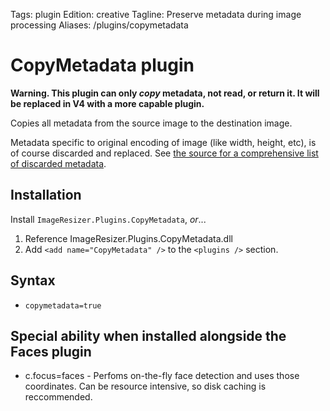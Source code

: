 Tags: plugin
Edition: creative
Tagline: Preserve metadata during image processing
Aliases: /plugins/copymetadata


# CopyMetadata plugin

**Warning. This plugin can only *copy* metadata, not read, or return it. It will be replaced in V4 with a more capable plugin.** 

Copies all metadata from the source image to the destination image. 

Metadata specific to original encoding of image (like width, height, etc), is of course discarded and replaced. See [the source for a comprehensive list of discarded metadata](https://github.com/imazen/resizer/blob/master/Plugins/CopyMetadata/CopyMetadataPlugin.cs#L68).

## Installation

Install `ImageResizer.Plugins.CopyMetadata`, *or*...

1. Reference ImageResizer.Plugins.CopyMetadata.dll
2. Add `<add name="CopyMetadata" />` to the `<plugins />` section.

## Syntax

* `copymetadata=true`

## Special ability when installed alongside the Faces plugin

* c.focus=faces - Perfoms on-the-fly face detection and uses those coordinates. Can be resource intensive, so disk caching is reccommended.



